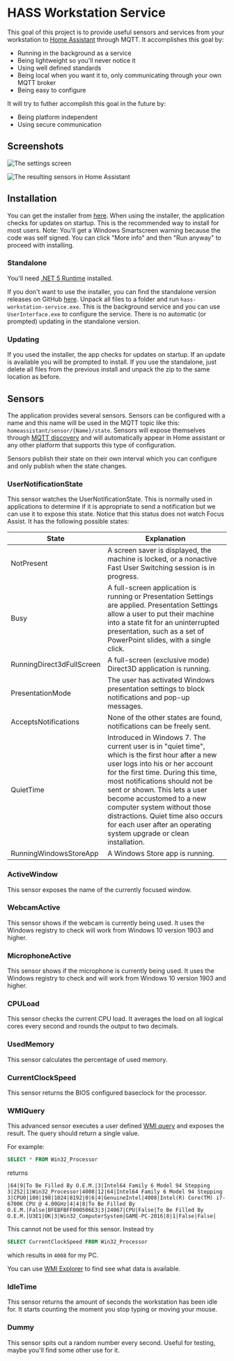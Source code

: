 # HASS Workstation Service

This goal of this project is to provide useful sensors and services from your workstation to [Home Assistant](https://www.home-assistant.io/) through MQTT. It accomplishes this goal by:

- Running in the background as a service
- Being lightweight so you'll never notice it
- Using well defined standards
- Being local when you want it to, only communicating through your own MQTT broker
- Being easy to configure

It will try to futher accomplish this goal in the future by:

- Being platform independent
- Using secure communication

## Screenshots

![The settings screen](https://i.imgur.com/KXKQqMr.png)

![The resulting sensors in Home Assistant](https://i.imgur.com/1Yvx2Ea.png)

## Installation

You can get the installer from [here](https://hassworkstationstorage.z6.web.core.windows.net/publish/setup.exe). When using the installer, the application checks for updates on startup. This is the recommended way to install for most users.
Note: You'll get a Windows Smartscreen warning because the code was self signed. You can click "More info" and then "Run anyway" to proceed with installing.

### Standalone

You'll need [.NET 5 Runtime](https://dotnet.microsoft.com/download/dotnet/current/runtime) installed.

If you don't want to use the installer, you can find the standalone version releases on GitHub [here](https://github.com/sleevezipper/hass-workstation-service/releases). Unpack all files to a folder and run `hass-workstation-service.exe`. This is the background service and you can use `UserInterface.exe` to configure the service. There is no automatic (or prompted) updating in the standalone version.

### Updating

If you used the installer, the app checks for updates on startup. If an update is available you will be prompted to install. If you use the standalone, just delete all files from the previous install and unpack the zip to the same location as before.

## Sensors

The application provides several sensors. Sensors can be configured with a name and this name will be used in the MQTT topic like this: `homeassistant/sensor/{Name}/state`. Sensors will expose themselves through [MQTT discovery](https://www.home-assistant.io/docs/mqtt/discovery/) and will automatically appear in Home assistant or any other platform that supports this type of configuration.

Sensors publish their state on their own interval which you can configure and only publish when the state changes.

### UserNotificationState

This sensor watches the UserNotificationState. This is normally used in applications to determine if it is appropriate to send a notification but we can use it to expose this state. Notice that this status does not watch Focus Assist. It has the following possible states:

|State|Explanation|
|---|---|
|NotPresent|A screen saver is displayed, the machine is locked, or a nonactive Fast User Switching session is in progress.   |
|Busy|A full-screen application is running or Presentation Settings are applied. Presentation Settings allow a user to put their machine into a state fit for an uninterrupted presentation, such as a set of PowerPoint slides, with a single click.|
|RunningDirect3dFullScreen|A full-screen (exclusive mode) Direct3D application is running.|
|PresentationMode|The user has activated Windows presentation settings to block notifications and pop-up messages.|
|AcceptsNotifications|None of the other states are found, notifications can be freely sent.|
|QuietTime|Introduced in Windows 7. The current user is in "quiet time", which is the first hour after a new user logs into his or her account for the first time. During this time, most notifications should not be sent or shown. This lets a user become accustomed to a new computer system without those distractions. Quiet time also occurs for each user after an operating system upgrade or clean installation.|
|RunningWindowsStoreApp|A Windows Store app is running.|

### ActiveWindow

This sensor exposes the name of the currently focused window.

### WebcamActive

This sensor shows if the webcam is currently being used. It uses the Windows registry to check will work from Windows 10 version 1903 and higher.

### MicrophoneActive

This sensor shows if the microphone is currently being used. It uses the Windows registry to check and will work from Windows 10 version 1903 and higher.

### CPULoad

This sensor checks the current CPU load. It averages the load on all logical cores every second and rounds the output to two decimals.

### UsedMemory

This sensor calculates the percentage of used memory.

### CurrentClockSpeed

This sensor returns the BIOS configured baseclock for the processor.

### WMIQuery

This advanced sensor executes a user defined [WMI query](https://docs.microsoft.com/en-us/windows/win32/wmisdk/wmi-and-sql) and exposes the result. The query should return a single value.

For example:

```sql
SELECT * FROM Win32_Processor
```

returns

`|64|9|To Be Filled By O.E.M.|3|Intel64 Family 6 Model 94 Stepping 3|252|1|Win32_Processor|4008|12|64|Intel64 Family 6 Model 94 Stepping 3|CPU0|100|198|1024|8192|0|6|4|GenuineIntel|4008|Intel(R) Core(TM) i7-6700K CPU @ 4.00GHz|4|4|8|To Be Filled By O.E.M.|False|BFEBFBFF000506E3|3|24067|CPU|False|To Be Filled By O.E.M.|U3E1|OK|3|Win32_ComputerSystem|GAME-PC-2016|8|1|False|False|`

This cannot not be used for this sensor. Instead try

```sql
SELECT CurrentClockSpeed FROM Win32_Processor
```

which results in `4008` for my PC.

You can use [WMI Explorer](https://github.com/vinaypamnani/wmie2/tree/v2.0.0.2) to find see what data is available.

### IdleTime

This sensor returns the amount of seconds the workstation has been idle for. It starts counting the moment you stop typing or moving your mouse.

### Dummy

This sensor spits out a random number every second. Useful for testing, maybe you'll find some other use for it.
